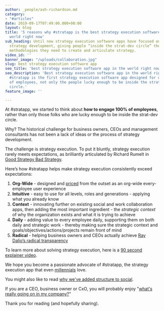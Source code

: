 ```yaml
---
author: _people/ash-richardson.md
category:
- "#articles"
date: 2019-09-17T07:49:00.000+00:00
layout: blog
title: '5 reasons why #stratapp is the best strategy execution software app in the
  world right now'
sub_heading: Until now strategy execution software apps have focused on ideation and
  strategy development, giving people “inside the strat-dev circle” the tools and
  methodologies they need to create and articulate strategy.
video_id: ''
banner_image: "/uploads/collaboration.jpg"
slug: best strategy execution software app
seo_title: 'best strategy execution software app in the world right now is #stratapp'
seo_description: 'Best strategy execution software app in the world right now is #stratapp.
  #stratapp is the first strategy execution software app designed for org-wide 100%
  of employees, not only the people lucky enough to be inside the strategy development
  circle.'
feature_image: ''

---
```

At #stratapp, we started to think about **how to engage 100% of employees**, rather than only those folks who are lucky enough to be inside the strat-dev circle.

Why? The historical challenge for business owners, CEOs and management consultants has not been a lack of ideas or the process of strategy development.

The challenge is strategy execution. To put it bluntly, strategy execution rarely meets expectations, as brilliantly articulated by Richard Rumelt in [Good Strategy Bad Strategy](https://stratapp.ai/good-strategy-bad-strategy-by-richard-rumelt/ "Good Strategy Bad Strategy").

Here’s how #stratapp helps make strategy execution consistently exceed expectations:

1. **Org-Wide** - designed and [priced](https://stratapp.ai/pricing/ "#stratapp pricing") from the outset as an org-wide every-employee user experience
2. **Intuitive** - easy to use for all levels, roles and generations - applying what you already know
3. **Context** - innovating further on existing social and work collaboration apps, then adding the most important ingredient - the _strategic context_ of why the organization exists and what it is trying to achieve
4. **Daily** - adding value to every employee daily, supporting them on both daily and strategic work - thereby making sure the strategic context and goals/objectives/actions/projects remain front of mind
5. **Radical** - helping business owners and CEOs actually achieve [Ray Dalio’s radical transparency](https://stratapp.ai/blog/radical-transparency/ "Radical Transparency from Ray Dalio")

To learn more about solving strategy execution, here is a [90 second explainer video](https://stratapp.ai/blog/stratapp-explainer-video/ "#stratapp explainer video").

We hope you become a passionate advocate of #stratapp, the strategy execution app that even [millennials](https://stratapp.ai/blog/millennials/ "Millennials vs Y Gen") love.

You might also like to read [why we've added structure to social](https://stratapp.ai/blog/atlassian-stride-social-with-structure/ "social with structure").

If you are a CEO, business owner or CxO, you will probably enjoy "[what's really going on in my company?](https://stratapp.ai/blog/what-is-really-going-on-in-my-company/ "what's really going on in my company?")"

Thank you for reading (and hopefully sharing).